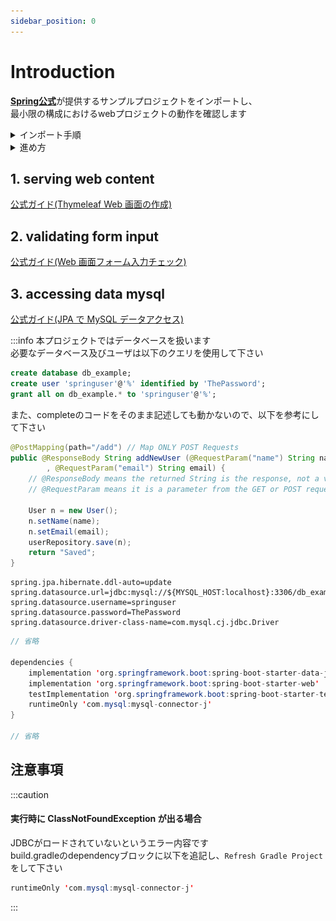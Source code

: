```yaml
---
sidebar_position: 0
---
```


# Introduction

[**Spring公式**](https://spring.io/guides)が提供するサンプルプロジェクトをインポートし、  
最小限の構成におけるwebプロジェクトの動作を確認します  

<details>
    <summary>インポート手順</summary>
    <div>

1. Eclipseの上部メニュー **File** > **New** > **Other** をクリックし、  
**Select a wizard**画面から**Spring Boot** > **Import Spring Getting Started Content** を選択し、`Next`

![import](./img/sample/import1.png)

2. 次の画面ではインポート対象のプロジェクト名で検索し、該当プロジェクトをクリックして下さい  
また、以下の項目が画面と一致していることを確認して下さい

|項目名|値|
|--|--|
|Build Type|Gradle|
|Code Sets|✅️Initial, ✅️Complete|
|Home Page|✅️Open|

確認できたら `Finish` をクリックし、しばらく待ちます


![import](./img/sample/import2.png)

3. プロジェクトエクスプローラに以下2つのプロジェクトがインポートされている事を確認してください  


![import](./img/sample/import3.png)

    </div>
</details>

<details>
    <summary>進め方</summary>
    <div>
インポート2つのプロジェクトは以下のように違いがあります。

- **gs**-[プロジェクト名]-**complete**  
特に編集等を加えなくても実行でき、動作するプロジェクト (例外あり)  
プロジェクト起動後はControllerのMappingURLを確認後ブラウザ等からリクエストを送り、動作確認してください

- **gs**-[プロジェクト名]-**initial**  
↑のcompleteを参考にして足りない箇所を補完して下さい  
最終的にcompleteと同じ様に動作することを確認します  


　
    </div>
</details>


## 1. serving web content
[公式ガイド(Thymeleaf Web 画面の作成)](https://spring.pleiades.io/guides/gs/serving-web-content)

## 2. validating form input
[公式ガイド(Web 画面フォーム入力チェック)](https://spring.pleiades.io/guides/gs/validating-form-input)

## 3. accessing data mysql
[公式ガイド(JPA で MySQL データアクセス)](https://spring.pleiades.io/guides/gs/accessing-data-mysql)


:::info
本プロジェクトではデータベースを扱います  
必要なデータベース及びユーザは以下のクエリを使用して下さい  
```sql
create database db_example;
create user 'springuser'@'%' identified by 'ThePassword';
grant all on db_example.* to 'springuser'@'%';
```

また、completeのコードをそのまま記述しても動かないので、以下を参考にして下さい  
```java title="MainController.java" showLineNumbers
@PostMapping(path="/add") // Map ONLY POST Requests
public @ResponseBody String addNewUser (@RequestParam("name") String name
        , @RequestParam("email") String email) {
    // @ResponseBody means the returned String is the response, not a view name
    // @RequestParam means it is a parameter from the GET or POST request

    User n = new User();
    n.setName(name);
    n.setEmail(email);
    userRepository.save(n);
    return "Saved";
}
```

```env title="application.properties" showLineNumbers
spring.jpa.hibernate.ddl-auto=update
spring.datasource.url=jdbc:mysql://${MYSQL_HOST:localhost}:3306/db_example
spring.datasource.username=springuser
spring.datasource.password=ThePassword
spring.datasource.driver-class-name=com.mysql.cj.jdbc.Driver
```

```java title="build.gradle" showLineNumbers
// 省略

dependencies {
    implementation 'org.springframework.boot:spring-boot-starter-data-jpa'
    implementation 'org.springframework.boot:spring-boot-starter-web'
    testImplementation 'org.springframework.boot:spring-boot-starter-test'
    runtimeOnly 'com.mysql:mysql-connector-j'
}

// 省略
```

## 注意事項

:::caution
#### 実行時に **ClassNotFoundException** が出る場合
JDBCがロードされていないというエラー内容です  
build.gradleのdependencyブロックに以下を追記し、`Refresh Gradle Project`をして下さい
```java
runtimeOnly 'com.mysql:mysql-connector-j'
```
:::



